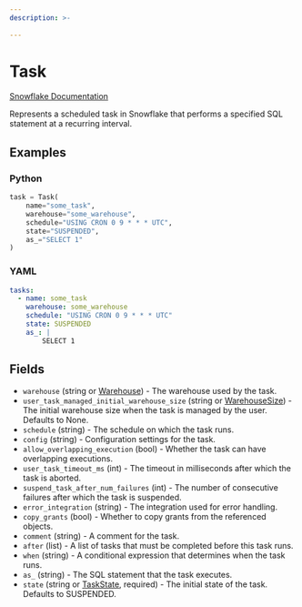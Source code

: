 ```yaml
---
description: >-
  
---
```


# Task

[Snowflake Documentation](https://docs.snowflake.com/en/sql-reference/sql/create-task)

Represents a scheduled task in Snowflake that performs a specified SQL statement at a recurring interval.

## Examples

### Python

```python
task = Task(
    name="some_task",
    warehouse="some_warehouse",
    schedule="USING CRON 0 9 * * * UTC",
    state="SUSPENDED",
    as_="SELECT 1"
)
```

### YAML

```yaml
tasks:
  - name: some_task
    warehouse: some_warehouse
    schedule: "USING CRON 0 9 * * * UTC"
    state: SUSPENDED
    as_: |
        SELECT 1
```

## Fields

* `warehouse` (string or [Warehouse](warehouse.md)) - The warehouse used by the task.
* `user_task_managed_initial_warehouse_size` (string or [WarehouseSize](warehouse_size.md)) - The initial warehouse size when the task is managed by the user. Defaults to None.
* `schedule` (string) - The schedule on which the task runs.
* `config` (string) - Configuration settings for the task.
* `allow_overlapping_execution` (bool) - Whether the task can have overlapping executions.
* `user_task_timeout_ms` (int) - The timeout in milliseconds after which the task is aborted.
* `suspend_task_after_num_failures` (int) - The number of consecutive failures after which the task is suspended.
* `error_integration` (string) - The integration used for error handling.
* `copy_grants` (bool) - Whether to copy grants from the referenced objects.
* `comment` (string) - A comment for the task.
* `after` (list) - A list of tasks that must be completed before this task runs.
* `when` (string) - A conditional expression that determines when the task runs.
* `as_` (string) - The SQL statement that the task executes.
* `state` (string or [TaskState](task_state.md), required) - The initial state of the task. Defaults to SUSPENDED.


